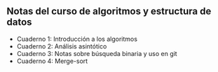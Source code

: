 ## Notas del curso de algoritmos y estructura de datos

- Cuaderno 1: Introducción a los algoritmos
- Cuaderno 2: Análisis asintótico
- Cuaderno 3: Notas sobre búsqueda binaria y uso en git
- Cuaderno 4: Merge-sort
  
